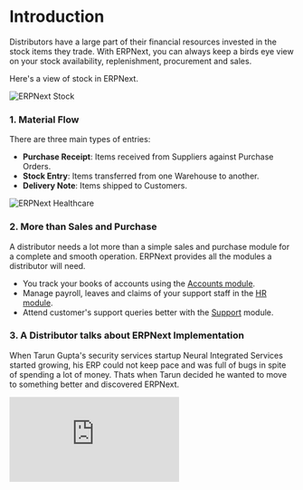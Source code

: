 # Introduction

Distributors have a large part of their financial resources invested in the stock items they trade. With ERPNext, you can always keep a birds eye view on your stock availability, replenishment, procurement and sales.

Here's a view of stock in ERPNext.

<img class="screenshot" alt="ERPNext Stock" src="{{docs_base_url}}/assets/img/stock/stock-hero.jpg">

###  1. Material Flow
There are three main types of entries:

* **Purchase Receipt**: Items received from Suppliers against Purchase Orders.
* **Stock Entry**: Items transferred from one Warehouse to another.
* **Delivery Note**: Items shipped to Customers.

 <img class="screenshot" alt="ERPNext Healthcare" src="{{docs_base_url}}/assets/img/stock/purchase-order-hero.png"> 

### 2. More than Sales and Purchase

A distributor needs a lot more than a simple sales and purchase module for a complete and smooth operation. ERPNext provides all the modules a distributor will need.

- You track your books of accounts using the [Accounts module](/docs/user/manual/en/accounts).
- Manage payroll, leaves and claims of your support staff in the [HR module](/docs/user/manual/en/human-resources).
- Attend customer's support queries better with the [Support](/docs/user/manual/en/support) module.

### 3. A Distributor talks about ERPNext Implementation

When Tarun Gupta's security services startup Neural Integrated Services started growing, his ERP could not keep pace and was full of bugs in spite of spending a lot of money. Thats when Tarun decided he wanted to move to something better and discovered ERPNext.

<div>
    <div class='embed-container'>
        <iframe src='https://www.youtube.com/embed/7tPifRTfbGo' frameborder='0' allowfullscreen>
        </iframe>
    </div>
</div>
